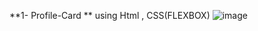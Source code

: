 **1- Profile-Card  **
 using Html , CSS(FLEXBOX)
![image](https://github.com/Syed-Muhammad-Ali-Raza/frontend-100/assets/46846502/d13a5b93-16fe-46d7-b40d-946605172f8f)
